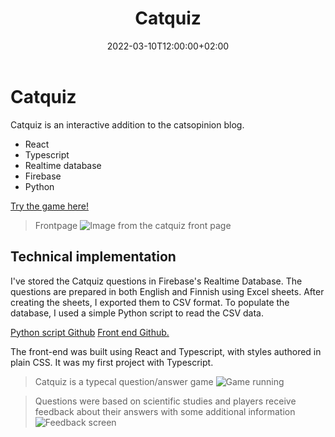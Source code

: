﻿---
title: "Catquiz"
name: "catquiz"
excerpt: "Catquiz is an interactive addition to the catsopinion blog...."
thumbnail: "catquizindex.webp"
tech: 
    - "React"
    - "Typescript"
    - "Firebase"
    - "Python"
date: 2022-03-10T12:00:00+02:00
draft: false
---
# Catquiz

Catquiz is an interactive addition to the catsopinion blog.

- React
- Typescript
- Realtime database
- Firebase
- Python

[Try the game here!](https://catquiz-843f1.web.app/)

> Frontpage
![Image from the catquiz front page](/content/images/catquizindex.webp "Image from the catquiz front page")

## Technical implementation

I've stored the Catquiz questions in Firebase's Realtime Database. The questions are prepared in both English and Finnish using Excel sheets. After creating the sheets, I exported them to CSV format. To populate the database, I used a simple Python script to read the CSV data.

[Python script Github](https://github.com/linre-90/catquiz-db-fill)
[Front end Github.](https://github.com/linre-90/catquiz)

The front-end was built using React and Typescript, with styles authored in plain CSS. It was my first project with Typescript.

> Catquiz is a typecal question/answer game
![Game running](/content/images/catquizgameplay.webp "Game running")

>Questions were based on scientific studies and players receive feedback about their answers with some additional information
![Feedback screen](/content/images/catquizend.webp "Feedback screen")

